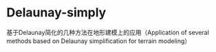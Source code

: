 # Delaunay-simply
基于Delaunay简化的几种方法在地形建模上的应用（Application of several methods based on Delaunay simplification for terrain modeling）
